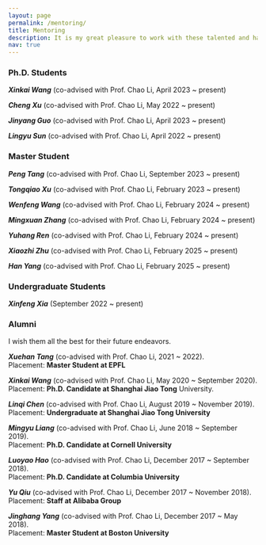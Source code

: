 ```yaml
---
layout: page
permalink: /mentoring/
title: Mentoring
description: It is my great pleasure to work with these talented and hard-working students!
nav: true
---
```

<!-- 
1. Publications
2. Tools
3. Awrads
 -->

### Ph.D. Students

***Xinkai Wang*** (co-advised with Prof. Chao Li, April 2023 ~ present)

***Cheng Xu*** (co-advised with Prof. Chao Li, May 2022 ~ present)

***Jinyang Guo*** (co-advised with Prof. Chao Li, April 2023 ~ present)

***Lingyu Sun*** (co-advised with Prof. Chao Li, April 2022 ~ present)

### Master Student
***Peng Tang*** (co-advised with Prof. Chao Li, September 2023 ~ present) 

***Tongqiao Xu*** (co-advised with Prof. Chao Li, February 2023 ~ present) 

***Wenfeng Wang*** (co-advised with Prof. Chao Li, February 2024 ~ present) 

***Mingxuan Zhang*** (co-advised with Prof. Chao Li, February 2024 ~ present) 

***Yuhang Ren*** (co-advised with Prof. Chao Li, February 2024 ~ present) 

***Xiaozhi Zhu*** (co-advised with Prof. Chao Li, February 2025 ~ present) 

***Han Yang*** (co-advised with Prof. Chao Li, February 2025 ~ present) 


### Undergraduate Students
***Xinfeng Xia*** (September 2022 ~ present) 

### Alumni
I wish them all the best for their future endeavors.

***Xuehan Tang*** (co-advised with Prof. Chao Li, 2021 ~ 2022).<br>Placement: **Master Student at EPFL**

***Xinkai Wang*** (co-advised with Prof. Chao Li, May 2020 ~ September 2020). <br>Placement: **Ph.D. Candidate at Shanghai Jiao Tong** University. 

***Linqi Chen*** (co-advised with Prof. Chao Li, August 2019 ~ November 2019). <br>Placement: **Undergraduate at Shanghai Jiao Tong University** 

***Mingyu Liang*** (co-advised with Prof. Chao Li, June 2018 ~ September 2019). <br>Placement: **Ph.D. Candidate at Cornell University**

***Luoyao Hao*** (co-advised with Prof. Chao Li, December 2017 ~ September 2018). <br>Placement: **Ph.D. Candidate at Columbia University**

***Yu Qiu*** (co-advised with Prof. Chao Li, December 2017 ~ November 2018). <br>Placement: **Staff at Alibaba Group**

***Jinghang Yang*** (co-advised with Prof. Chao Li, December 2017 ~ May 2018). <br>Placement: **Master Student at Boston University** 
